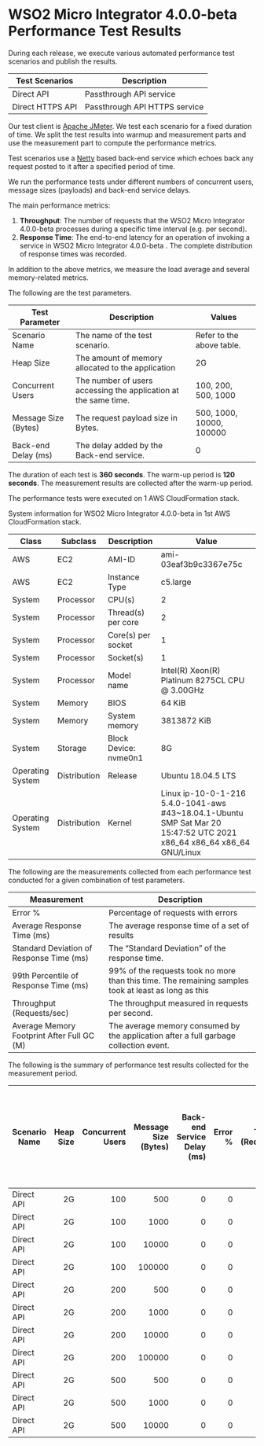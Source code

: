 # WSO2 Micro Integrator 4.0.0-beta Performance Test Results

During each release, we execute various automated performance test scenarios and publish the results.

| Test Scenarios | Description |
| --- | --- |
| Direct API | Passthrough API service |
| Direct HTTPS API | Passthrough API HTTPS service |

Our test client is [Apache JMeter](https://jmeter.apache.org/index.html). We test each scenario for a fixed duration of
time. We split the test results into warmup and measurement parts and use the measurement part to compute the
performance metrics.

Test scenarios use a [Netty](https://netty.io/) based back-end service which echoes back any request
posted to it after a specified period of time.

We run the performance tests under different numbers of concurrent users, message sizes (payloads) and back-end service
delays.

The main performance metrics:

1. **Throughput**: The number of requests that the WSO2 Micro Integrator 4.0.0-beta processes during a specific time interval (e.g. per second).
2. **Response Time**: The end-to-end latency for an operation of invoking a service in WSO2 Micro Integrator 4.0.0-beta . The complete distribution of response times was recorded.

In addition to the above metrics, we measure the load average and several memory-related metrics.

The following are the test parameters.

| Test Parameter | Description | Values |
| --- | --- | --- |
| Scenario Name | The name of the test scenario. | Refer to the above table. |
| Heap Size | The amount of memory allocated to the application | 2G |
| Concurrent Users | The number of users accessing the application at the same time. | 100, 200, 500, 1000 |
| Message Size (Bytes) | The request payload size in Bytes. | 500, 1000, 10000, 100000 |
| Back-end Delay (ms) | The delay added by the Back-end service. | 0 |

The duration of each test is **360 seconds**. The warm-up period is **120 seconds**.
The measurement results are collected after the warm-up period.

The performance tests were executed on 1 AWS CloudFormation stack.


System information for WSO2 Micro Integrator 4.0.0-beta in 1st AWS CloudFormation stack.

| Class | Subclass | Description | Value |
| --- | --- | --- | --- |
| AWS | EC2 | AMI-ID | ami-03eaf3b9c3367e75c |
| AWS | EC2 | Instance Type | c5.large |
| System | Processor | CPU(s) | 2 |
| System | Processor | Thread(s) per core | 2 |
| System | Processor | Core(s) per socket | 1 |
| System | Processor | Socket(s) | 1 |
| System | Processor | Model name | Intel(R) Xeon(R) Platinum 8275CL CPU @ 3.00GHz |
| System | Memory | BIOS | 64 KiB |
| System | Memory | System memory | 3813872 KiB |
| System | Storage | Block Device: nvme0n1 | 8G |
| Operating System | Distribution | Release | Ubuntu 18.04.5 LTS |
| Operating System | Distribution | Kernel | Linux ip-10-0-1-216 5.4.0-1041-aws #43~18.04.1-Ubuntu SMP Sat Mar 20 15:47:52 UTC 2021 x86_64 x86_64 x86_64 GNU/Linux |


The following are the measurements collected from each performance test conducted for a given combination of
test parameters.

| Measurement | Description |
| --- | --- |
| Error % | Percentage of requests with errors |
| Average Response Time (ms) | The average response time of a set of results |
| Standard Deviation of Response Time (ms) | The “Standard Deviation” of the response time. |
| 99th Percentile of Response Time (ms) | 99% of the requests took no more than this time. The remaining samples took at least as long as this |
| Throughput (Requests/sec) | The throughput measured in requests per second. |
| Average Memory Footprint After Full GC (M) | The average memory consumed by the application after a full garbage collection event. |

The following is the summary of performance test results collected for the measurement period.

|  Scenario Name | Heap Size | Concurrent Users | Message Size (Bytes) | Back-end Service Delay (ms) | Error % | Throughput (Requests/sec) | Average Response Time (ms) | Standard Deviation of Response Time (ms) | 99th Percentile of Response Time (ms) | WSO2 Micro Integrator 4.0.0-beta GC Throughput (%) | Average WSO2 Micro Integrator 4.0.0-beta Memory Footprint After Full GC (M) |
|---|---:|---:|---:|---:|---:|---:|---:|---:|---:|---:|---:|
|  Direct API | 2G | 100 | 500 | 0 | 0 | 4150.48 | 23.98 | 35.22 | 107 | 92.27 | 211.834 |
|  Direct API | 2G | 100 | 1000 | 0 | 0 | 4106.21 | 24.23 | 36.72 | 110 | N/A | N/A |
|  Direct API | 2G | 100 | 10000 | 0 | 0 | 3600.62 | 27.62 | 26.34 | 111 | N/A | N/A |
|  Direct API | 2G | 100 | 100000 | 0 | 0 | 1586.63 | 62.77 | 23.12 | 144 | N/A | N/A |
|  Direct API | 2G | 200 | 500 | 0 | 0 | 4194.89 | 47.52 | 54.68 | 158 | N/A | N/A |
|  Direct API | 2G | 200 | 1000 | 0 | 0 | 4226.03 | 47.18 | 57.02 | 160 | N/A | N/A |
|  Direct API | 2G | 200 | 10000 | 0 | 0 | 3659.34 | 54.47 | 38.3 | 167 | N/A | N/A |
|  Direct API | 2G | 200 | 100000 | 0 | 0 | 1534.24 | 130.03 | 39.87 | 240 | N/A | N/A |
|  Direct API | 2G | 500 | 500 | 0 | 0 | 4168.85 | 119.7 | 96.59 | 311 | N/A | N/A |
|  Direct API | 2G | 500 | 1000 | 0 | 0 | 4157.63 | 120.07 | 91.63 | 309 | N/A | N/A |
|  Direct API | 2G | 500 | 10000 | 0 | 0 | 3530.63 | 141.38 | 74.9 | 323 | N/A | N/A |
